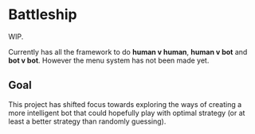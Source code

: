 # Battleship
WIP.

Currently has all the framework to do **human v human**, **human v bot** and **bot v bot**. However the menu system has not been made yet.

## Goal
This project has shifted focus towards exploring the ways of creating a more intelligent bot that could hopefully play with optimal strategy (or at least a better strategy than randomly guessing).